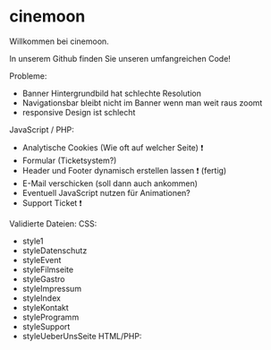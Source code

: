 # cinemoon
Willkommen bei cinemoon.

In unserem Github finden Sie unseren umfangreichen Code!

Probleme:
- Banner Hintergrundbild hat schlechte Resolution
- Navigationsbar bleibt nicht im Banner wenn man weit raus zoomt
- responsive Design ist schlecht

JavaScript / PHP:
- Analytische Cookies (Wie oft auf welcher Seite) ❗
- Formular (Ticketsystem?) 
- Header und Footer dynamisch erstellen lassen ❗ (fertig)
- E-Mail verschicken (soll dann auch ankommen) 
- Eventuell JavaScript nutzen für Animationen? 
- Support Ticket ❗

Validierte Dateien:
CSS:
- style1
- styleDatenschutz
- styleEvent
- styleFilmseite
- styleGastro
- styleImpressum
- styleIndex
- styleKontakt
- styleProgramm
- styleSupport
- styleUeberUnsSeite
HTML/PHP: